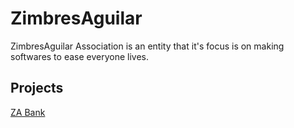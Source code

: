 <h1>ZimbresAguilar</h1>
<span>ZimbresAguilar Association is an entity that it's focus is on making softwares to ease everyone lives.</span>

<h2>Projects</h2>
<span><a href="https://github.com/ZimbresAguilar/ZABank">ZA Bank</a></span>
